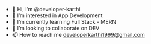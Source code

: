 - 👋 Hi, I’m @developer-karthi
- 👀 I’m interested in App Development
- 🌱 I’m currently learning Full Stack - MERN
- 💞️ I’m looking to collaborate on DEV
- 📫 How to reach me developerkarthi1999@gmail.com


<!---
developer-karthi/developer-karthi is a ✨ special ✨ repository because its `README.md` (this file) appears on your GitHub profile.
You can click the Preview link to take a look at your changes.
--->
